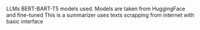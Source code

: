 LLMs BERT-BART-T5 models used. Models are taken from HuggingFace and fine-tuned
This is a summarizer uses texts scrapping from internet with basic interface
